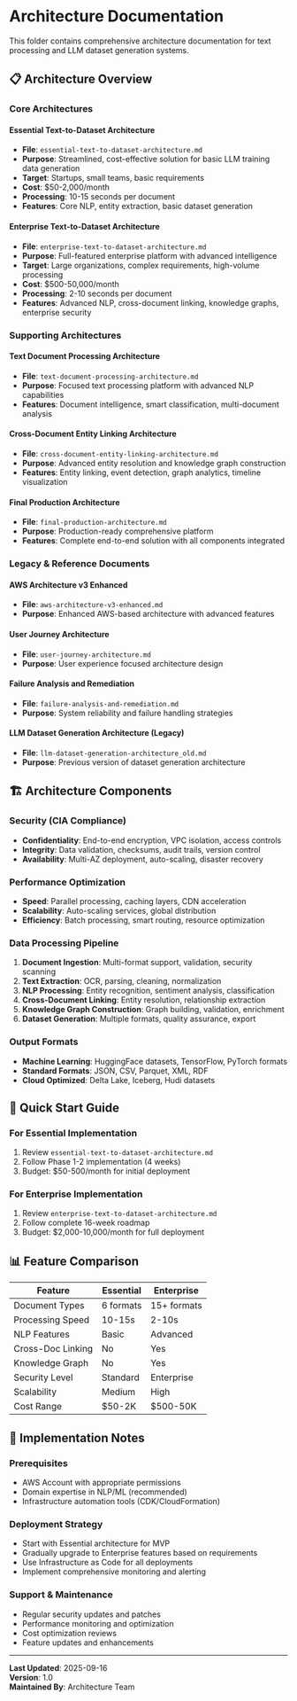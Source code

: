 # Architecture Documentation

This folder contains comprehensive architecture documentation for text processing and LLM dataset generation systems.

## 📋 Architecture Overview

### Core Architectures

#### **Essential Text-to-Dataset Architecture**
- **File**: `essential-text-to-dataset-architecture.md`
- **Purpose**: Streamlined, cost-effective solution for basic LLM training data generation
- **Target**: Startups, small teams, basic requirements
- **Cost**: $50-2,000/month
- **Processing**: 10-15 seconds per document
- **Features**: Core NLP, entity extraction, basic dataset generation

#### **Enterprise Text-to-Dataset Architecture**
- **File**: `enterprise-text-to-dataset-architecture.md`
- **Purpose**: Full-featured enterprise platform with advanced intelligence
- **Target**: Large organizations, complex requirements, high-volume processing
- **Cost**: $500-50,000/month
- **Processing**: 2-10 seconds per document
- **Features**: Advanced NLP, cross-document linking, knowledge graphs, enterprise security

### Supporting Architectures

#### **Text Document Processing Architecture**
- **File**: `text-document-processing-architecture.md`
- **Purpose**: Focused text processing platform with advanced NLP capabilities
- **Features**: Document intelligence, smart classification, multi-document analysis

#### **Cross-Document Entity Linking Architecture**
- **File**: `cross-document-entity-linking-architecture.md`
- **Purpose**: Advanced entity resolution and knowledge graph construction
- **Features**: Entity linking, event detection, graph analytics, timeline visualization

#### **Final Production Architecture**
- **File**: `final-production-architecture.md`
- **Purpose**: Production-ready comprehensive platform
- **Features**: Complete end-to-end solution with all components integrated

### Legacy & Reference Documents

#### **AWS Architecture v3 Enhanced**
- **File**: `aws-architecture-v3-enhanced.md`
- **Purpose**: Enhanced AWS-based architecture with advanced features

#### **User Journey Architecture**
- **File**: `user-journey-architecture.md`
- **Purpose**: User experience focused architecture design

#### **Failure Analysis and Remediation**
- **File**: `failure-analysis-and-remediation.md`
- **Purpose**: System reliability and failure handling strategies

#### **LLM Dataset Generation Architecture (Legacy)**
- **File**: `llm-dataset-generation-architecture_old.md`
- **Purpose**: Previous version of dataset generation architecture

## 🏗️ Architecture Components

### Security (CIA Compliance)
- **Confidentiality**: End-to-end encryption, VPC isolation, access controls
- **Integrity**: Data validation, checksums, audit trails, version control
- **Availability**: Multi-AZ deployment, auto-scaling, disaster recovery

### Performance Optimization
- **Speed**: Parallel processing, caching layers, CDN acceleration
- **Scalability**: Auto-scaling services, global distribution
- **Efficiency**: Batch processing, smart routing, resource optimization

### Data Processing Pipeline
1. **Document Ingestion**: Multi-format support, validation, security scanning
2. **Text Extraction**: OCR, parsing, cleaning, normalization
3. **NLP Processing**: Entity recognition, sentiment analysis, classification
4. **Cross-Document Linking**: Entity resolution, relationship extraction
5. **Knowledge Graph Construction**: Graph building, validation, enrichment
6. **Dataset Generation**: Multiple formats, quality assurance, export

### Output Formats
- **Machine Learning**: HuggingFace datasets, TensorFlow, PyTorch formats
- **Standard Formats**: JSON, CSV, Parquet, XML, RDF
- **Cloud Optimized**: Delta Lake, Iceberg, Hudi datasets

## 🚀 Quick Start Guide

### For Essential Implementation
1. Review `essential-text-to-dataset-architecture.md`
2. Follow Phase 1-2 implementation (4 weeks)
3. Budget: $50-500/month for initial deployment

### For Enterprise Implementation
1. Review `enterprise-text-to-dataset-architecture.md`
2. Follow complete 16-week roadmap
3. Budget: $2,000-10,000/month for full deployment

## 📊 Feature Comparison

| Feature | Essential | Enterprise |
|---------|-----------|------------|
| Document Types | 6 formats | 15+ formats |
| Processing Speed | 10-15s | 2-10s |
| NLP Features | Basic | Advanced |
| Cross-Doc Linking | No | Yes |
| Knowledge Graph | No | Yes |
| Security Level | Standard | Enterprise |
| Scalability | Medium | High |
| Cost Range | $50-2K | $500-50K |

## 🔧 Implementation Notes

### Prerequisites
- AWS Account with appropriate permissions
- Domain expertise in NLP/ML (recommended)
- Infrastructure automation tools (CDK/CloudFormation)

### Deployment Strategy
- Start with Essential architecture for MVP
- Gradually upgrade to Enterprise features based on requirements
- Use Infrastructure as Code for all deployments
- Implement comprehensive monitoring and alerting

### Support & Maintenance
- Regular security updates and patches
- Performance monitoring and optimization
- Cost optimization reviews
- Feature updates and enhancements

---

**Last Updated**: 2025-09-16  
**Version**: 1.0  
**Maintained By**: Architecture Team